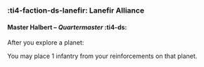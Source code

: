 ### :ti4-faction-ds-lanefir: **Lanefir Alliance**

####  Master Halbert – _Quartermaster_ :ti4-ds:

After you explore a planet:

You may place 1 infantry from your reinforcements on that planet.
